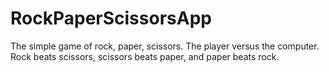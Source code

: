 ﻿# RockPaperScissorsApp
The simple game of rock, paper, scissors. The player versus the computer. Rock beats scissors, scissors beats paper, and paper beats rock. 

